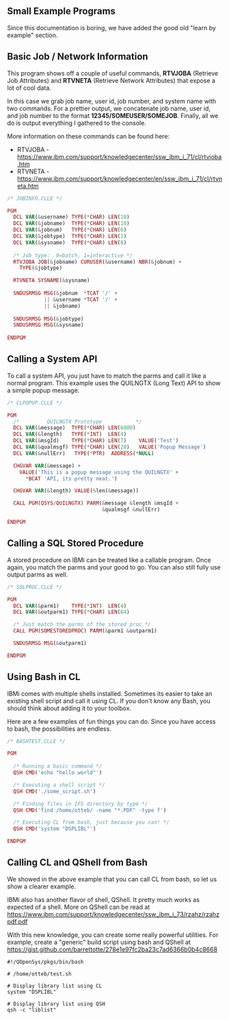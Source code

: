 ## Small Example Programs

Since this documentation is boring, we have added the good old "learn by example" section.



## Basic Job / Network Information

This program shows off a couple of useful commands, 
**RTVJOBA** (Retrieve Job Attributes) and **RTVNETA** (Retrieve Network Attributes) that expose a lot of cool data.

In this case we grab job name, user id, job number, and system name with two commands.
For a prettier output, we concatenate job name, user id, and job number to the format **12345/SOMEUSER/SOMEJOB**.
Finally, all we do is output everything I gathered to the console.

More information on these commands can be found here:
  * RTVJOBA - https://www.ibm.com/support/knowledgecenter/ssw_ibm_i_71/cl/rtvjoba.htm
  * RTVNETA - https://www.ibm.com/support/knowledgecenter/en/ssw_ibm_i_71/cl/rtvneta.htm

```php
/* JOBINFO.CLLE */

PGM                                                     
  DCL VAR(&username) TYPE(*CHAR) LEN(10)                 
  DCL VAR(&jobname)  TYPE(*CHAR) LEN(10)                 
  DCL VAR(&jobnum)   TYPE(*CHAR) LEN(6)                  
  DCL VAR(&jobtype)  TYPE(*CHAR) LEN(1)                  
  DCL VAR(&sysname)  TYPE(*CHAR) LEN(8)                  
                                                        
  /* Job type:  0=batch, 1=interactive */    
  RTVJOBA JOB(&jobname) CURUSER(&username) NBR(&jobnum) +
    TYPE(&jobtype) 

  RTVNETA SYSNAME(&sysname)                              
                                                        
  SNDUSRMSG MSG(&jobnum  *TCAT '/' +                    
            || &username *TCAT '/' +                    
            || &jobname)       
                               
  SNDUSRMSG MSG(&jobtype)                               
  SNDUSRMSG MSG(&sysname)       
                                                    
ENDPGM
```


## Calling a System API
To call a system API, you just have to match the parms and call it like a normal program.
This example uses the QUILNGTX (Long Text) API to show a simple popup message.


```php
/* CLPOPUP.CLLE */

PGM
  /*         QUILNGTX Prototype           */
  DCL VAR(&message)  TYPE(*CHAR) LEN(6800)
  DCL VAR(&length)   TYPE(*INT)  LEN(4)
  DCL VAR(&msgId)    TYPE(*CHAR) LEN(7)    VALUE('Test')
  DCL VAR(&qualmsgf) TYPE(*CHAR) LEN(20)   VALUE('Popup Message')
  DCL VAR(&nullErr)   TYPE(*PTR)  ADDRESS(*NULL)

  CHGVAR VAR(&message) +
    VALUE('This is a popup message using the QUILNGTX' +
      *BCAT 'API, its pretty neat.')

  CHGVAR VAR(&length) VALUE(%len(&message))

  CALL PGM(QSYS/QUILNGTX) PARM(&message &length &msgId +
                               &qualmsgf &nullErr)

ENDPGM
```


## Calling a SQL Stored Procedure
A stored procedure on IBMi can be treated like a callable program.
Once again, you match the parms and your good to go. You can also still fully use output parms as well.

```php
/* SQLPROC.CLLE */

PGM
  DCL VAR(&parm1)    TYPE(*INT)  LEN(4)
  DCL VAR(&outparm1) TYPE(*CHAR) LEN(64)

  /* Just match the parms of the stored proc */
  CALL PGM(SOMESTOREDPROC) PARM(&parm1 &outparm1)

  SNDUSRMSG MSG(&outparm1)

ENDPGM
```


## Using Bash in CL
IBMi comes with multiple shells installed. Sometimes its easier to take an existing shell script
and call it using CL. If you don't know any Bash, you should think about adding it to your toolbox.

Here are a few examples of fun things you can do. Since you have access to bash, the possibilities are endless.

```php
/* BASHTEST.CLLE */

PGM
  
  /* Running a basic command */
  QSH CMD('echo "hello world"')

  /* Executing a shell script */
  QSH CMD('./some_script.sh')

  /* Finding files in IFS directory by type */
  QSH CMD('find /home/otteb/ -name "*.PDF" -type f')

  /* Executing CL from bash, just because you can! */
  QSH CMD('system "DSPLIBL"')

ENDPGM
```


## Calling CL and QShell from Bash
We showed in the above example that you can call CL from bash, so let us show a clearer example.

IBMi also has another flavor of shell, QShell. It pretty much works as expected of a shell.
More on QShell can be read at https://www.ibm.com/support/knowledgecenter/ssw_ibm_i_73/rzahz/rzahzpdf.pdf

With this new knowledge, you can create some really powerful utilities. For example, create a "generic" build script
using bash and QShell at https://gist.github.com/barrettotte/278e1e97fc2ba23c7ad6366b0b4c8668


```shell
#!/QOpenSys/pkgs/bin/bash

# /home/otteb/test.sh

# Display library list using CL
system "DSPLIBL"

# Display library list using QSH
qsh -c "liblist"

```
